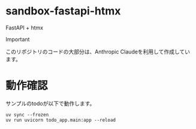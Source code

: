 # sandbox-fastapi-htmx

FastAPI + htmx

> [!IMPORTANT]
> このリポジトリのコードの大部分は、Anthropic Claudeを利用して作成しています。


# 動作確認

サンプルのtodoが以下で動作します。

```
uv sync --frozen
uv run uvicorn todo_app.main:app --reload
```
